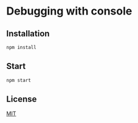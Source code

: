 # Debugging with console

## Installation

```bash
npm install
```

## Start

```bash
npm start
```

## License

[MIT](https://choosealicense.com/licenses/mit/)